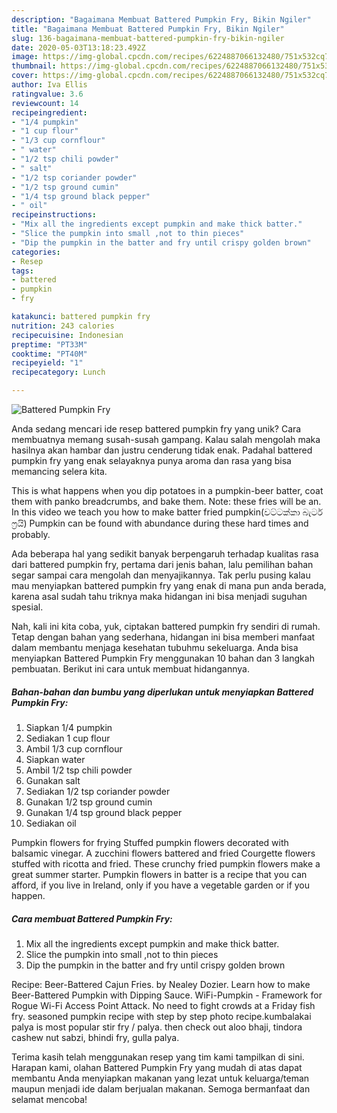 ```yaml
---
description: "Bagaimana Membuat Battered Pumpkin Fry, Bikin Ngiler"
title: "Bagaimana Membuat Battered Pumpkin Fry, Bikin Ngiler"
slug: 136-bagaimana-membuat-battered-pumpkin-fry-bikin-ngiler
date: 2020-05-03T13:18:23.492Z
image: https://img-global.cpcdn.com/recipes/6224887066132480/751x532cq70/battered-pumpkin-fry-recipe-main-photo.jpg
thumbnail: https://img-global.cpcdn.com/recipes/6224887066132480/751x532cq70/battered-pumpkin-fry-recipe-main-photo.jpg
cover: https://img-global.cpcdn.com/recipes/6224887066132480/751x532cq70/battered-pumpkin-fry-recipe-main-photo.jpg
author: Iva Ellis
ratingvalue: 3.6
reviewcount: 14
recipeingredient:
- "1/4 pumpkin"
- "1 cup flour"
- "1/3 cup cornflour"
- " water"
- "1/2 tsp chili powder"
- " salt"
- "1/2 tsp coriander powder"
- "1/2 tsp ground cumin"
- "1/4 tsp ground black pepper"
- " oil"
recipeinstructions:
- "Mix all the ingredients except pumpkin and make thick batter."
- "Slice the pumpkin into small ,not to thin pieces"
- "Dip the pumpkin in the batter and fry until crispy golden brown"
categories:
- Resep
tags:
- battered
- pumpkin
- fry

katakunci: battered pumpkin fry 
nutrition: 243 calories
recipecuisine: Indonesian
preptime: "PT33M"
cooktime: "PT40M"
recipeyield: "1"
recipecategory: Lunch

---
```



![Battered Pumpkin Fry](https://img-global.cpcdn.com/recipes/6224887066132480/751x532cq70/battered-pumpkin-fry-recipe-main-photo.jpg)

Anda sedang mencari ide resep battered pumpkin fry yang unik? Cara membuatnya memang susah-susah gampang. Kalau salah mengolah maka hasilnya akan hambar dan justru cenderung tidak enak. Padahal battered pumpkin fry yang enak selayaknya punya aroma dan rasa yang bisa memancing selera kita.

This is what happens when you dip potatoes in a pumpkin-beer batter, coat them with panko breadcrumbs, and bake them. Note: these fries will be an. In this video we teach you how to make batter fried pumpkin(වට්ටක්කා බැටර් ෆ්‍රයි) Pumpkin can be found with abundance during these hard times and probably.

Ada beberapa hal yang sedikit banyak berpengaruh terhadap kualitas rasa dari battered pumpkin fry, pertama dari jenis bahan, lalu pemilihan bahan segar sampai cara mengolah dan menyajikannya. Tak perlu pusing kalau mau menyiapkan battered pumpkin fry yang enak di mana pun anda berada, karena asal sudah tahu triknya maka hidangan ini bisa menjadi suguhan spesial.


Nah, kali ini kita coba, yuk, ciptakan battered pumpkin fry sendiri di rumah. Tetap dengan bahan yang sederhana, hidangan ini bisa memberi manfaat dalam membantu menjaga kesehatan tubuhmu sekeluarga. Anda bisa menyiapkan Battered Pumpkin Fry menggunakan 10 bahan dan 3 langkah pembuatan. Berikut ini cara untuk membuat hidangannya.

<!--inarticleads1-->

##### Bahan-bahan dan bumbu yang diperlukan untuk menyiapkan Battered Pumpkin Fry:

1. Siapkan 1/4 pumpkin
1. Sediakan 1 cup flour
1. Ambil 1/3 cup cornflour
1. Siapkan  water
1. Ambil 1/2 tsp chili powder
1. Gunakan  salt
1. Sediakan 1/2 tsp coriander powder
1. Gunakan 1/2 tsp ground cumin
1. Gunakan 1/4 tsp ground black pepper
1. Sediakan  oil


Pumpkin flowers for frying Stuffed pumpkin flowers decorated with balsamic vinegar. A zucchini flowers battered and fried Courgette flowers stuffed with ricotta and fried. These crunchy fried pumpkin flowers make a great summer starter. Pumpkin flowers in batter is a recipe that you can afford, if you live in Ireland, only if you have a vegetable garden or if you happen. 

<!--inarticleads2-->

##### Cara membuat Battered Pumpkin Fry:

1. Mix all the ingredients except pumpkin and make thick batter.
1. Slice the pumpkin into small ,not to thin pieces
1. Dip the pumpkin in the batter and fry until crispy golden brown


Recipe: Beer-Battered Cajun Fries. by Nealey Dozier. Learn how to make Beer-Battered Pumpkin with Dipping Sauce. WiFi-Pumpkin - Framework for Rogue Wi-Fi Access Point Attack. No need to fight crowds at a Friday fish fry. seasoned pumpkin recipe with step by step photo recipe.kumbalakai palya is most popular stir fry / palya. then check out aloo bhaji, tindora cashew nut sabzi, bhindi fry, gulla palya. 

Terima kasih telah menggunakan resep yang tim kami tampilkan di sini. Harapan kami, olahan Battered Pumpkin Fry yang mudah di atas dapat membantu Anda menyiapkan makanan yang lezat untuk keluarga/teman maupun menjadi ide dalam berjualan makanan. Semoga bermanfaat dan selamat mencoba!
